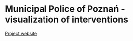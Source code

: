 Municipal Police of Poznań - visualization of interventions
=======================

[Project website](http://andre-wojtowicz.github.io/poznan-mp-interventions)
